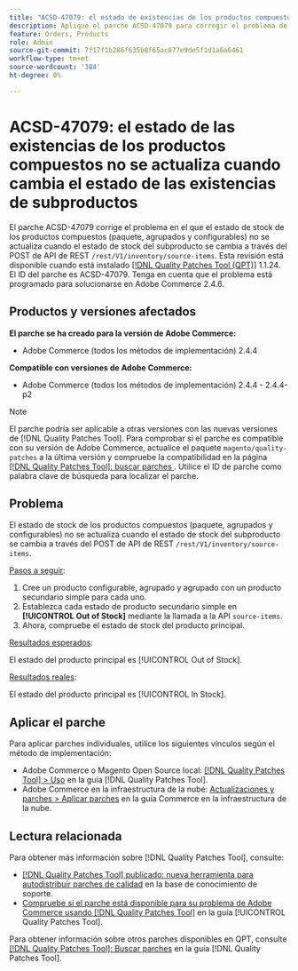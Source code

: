 ```yaml
---
title: "ACSD-47079: el estado de existencias de los productos compuestos no se actualiza cuando cambia el estado de existencias de subproductos"
description: Aplique el parche ACSD-47079 para corregir el problema de Adobe Commerce en el que el estado de las existencias de los productos compuestos (paquete, agrupados y configurables) no se actualiza cuando el estado de las existencias de subproductos cambia a través del POST de API de REST /rest/V1/inventory/source-items.
feature: Orders, Products
role: Admin
source-git-commit: 7f17f1b286f635b8f65ac877e9de5f1d1a6a6461
workflow-type: tm+mt
source-wordcount: '384'
ht-degree: 0%

---
```


# ACSD-47079: el estado de las existencias de los productos compuestos no se actualiza cuando cambia el estado de las existencias de subproductos

El parche ACSD-47079 corrige el problema en el que el estado de stock de los productos compuestos (paquete, agrupados y configurables) no se actualiza cuando el estado de stock del subproducto se cambia a través del POST de API de REST `/rest/V1/inventory/source-items`. Esta revisión está disponible cuando está instalado [[!DNL Quality Patches Tool (QPT)]](https://experienceleague.adobe.com/en/docs/commerce-knowledge-base/kb/announcements/commerce-announcements/magento-quality-patches-released-new-tool-to-self-serve-quality-patches) 1.1.24. El ID del parche es ACSD-47079. Tenga en cuenta que el problema está programado para solucionarse en Adobe Commerce 2.4.6.

## Productos y versiones afectados

**El parche se ha creado para la versión de Adobe Commerce:**

* Adobe Commerce (todos los métodos de implementación) 2.4.4

**Compatible con versiones de Adobe Commerce:**

* Adobe Commerce (todos los métodos de implementación) 2.4.4 - 2.4.4-p2

>[!NOTE]
>
>El parche podría ser aplicable a otras versiones con las nuevas versiones de [!DNL Quality Patches Tool]. Para comprobar si el parche es compatible con su versión de Adobe Commerce, actualice el paquete `magento/quality-patches` a la última versión y compruebe la compatibilidad en la página [[!DNL Quality Patches Tool]: buscar parches ](https://experienceleague.adobe.com/tools/commerce-quality-patches/index.html). Utilice el ID de parche como palabra clave de búsqueda para localizar el parche.

## Problema

El estado de stock de los productos compuestos (paquete, agrupados y configurables) no se actualiza cuando el estado de stock del subproducto se cambia a través del POST de API de REST `/rest/V1/inventory/source-items`.

<u>Pasos a seguir</u>:

1. Cree un producto configurable, agrupado y agrupado con un producto secundario simple para cada uno.
1. Establezca cada estado de producto secundario simple en **[!UICONTROL Out of Stock]** mediante la llamada a la API `source-items`.
1. Ahora, compruebe el estado de stock del producto principal.

<u>Resultados esperados</u>:

El estado del producto principal es [!UICONTROL Out of Stock].

<u>Resultados reales</u>:

El estado del producto principal es [!UICONTROL In Stock].

## Aplicar el parche

Para aplicar parches individuales, utilice los siguientes vínculos según el método de implementación:

* Adobe Commerce o Magento Open Source local: [[!DNL Quality Patches Tool] > Uso](https://experienceleague.adobe.com/docs/commerce-operations/tools/quality-patches-tool/usage.html) en la guía [!DNL Quality Patches Tool].
* Adobe Commerce en la infraestructura de la nube: [Actualizaciones y parches > Aplicar parches](https://experienceleague.adobe.com/docs/commerce-cloud-service/user-guide/develop/upgrade/apply-patches.html) en la guía Commerce en la infraestructura de la nube.

## Lectura relacionada

Para obtener más información sobre [!DNL Quality Patches Tool], consulte:

* [[!DNL Quality Patches Tool] publicado: nueva herramienta para autodistribuir parches de calidad](https://experienceleague.adobe.com/en/docs/commerce-knowledge-base/kb/announcements/commerce-announcements/magento-quality-patches-released-new-tool-to-self-serve-quality-patches) en la base de conocimiento de soporte.
* [Compruebe si el parche está disponible para su problema de Adobe Commerce usando [!DNL Quality Patches Tool]](/help/tools/quality-patches-tool/patches-available-in-qpt/check-patch-for-magento-issue-with-magento-quality-patches.md) en la guía [!UICONTROL Quality Patches Tool].


Para obtener información sobre otros parches disponibles en QPT, consulte [[!DNL Quality Patches Tool]: Buscar parches](https://experienceleague.adobe.com/tools/commerce-quality-patches/index.html) en la guía [!DNL Quality Patches Tool].
